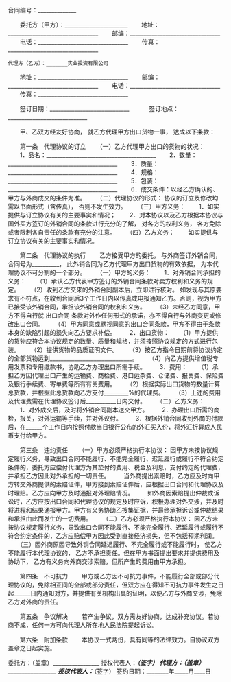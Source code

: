 
 


合同编号：______________


　　委托方（甲方）：_______________________
　　地址：_________________________________
　　邮编：_________________________________
　　电话：_________________________________
　　传真：_________________________________


    代理方（乙方）：_______实业投资有限公司
　　地址：_________________________________
　　邮编：_________________________________
　　电话：_________________________________
　　传真：_________________________________


　　签订日期：_____________________________　
　　签订地点：_____________________________　


　　甲、乙双方经友好协商， 就乙方代理甲方出口货物一事， 达成以下条款：


　　第一条　代理协议的订立
　　（一）乙方代理甲方出口的货物的状况：
　　1．品名：________________________________________
　　2．数量：________________________________________
　　3．质量：________________________________________
　　4．规格：________________________________________
　　5．包装：________________________________________
　　6．成交条件：以经乙方确认的、甲方与外商成交的条件为准。
　　（二）代理协议的形式： 协议的订立及修改均需以书面形式（含传真）， 否则不发生效力。
　　（三）甲方义务：
　　1．如实提供与订立协议有关的主要事实和情况；
　　2．对本协议以及乙方根据本协议与国外买方签订的外销合同的条款进行充分的了解， 对各方的权利义务， 各方免除或者限制各自责任的条款有充分的注意。
　　（四）乙方义务：
　　如实提供与订立协议有关的主要事实和情况。


　　第二条　代理协议的执行
　　乙方接受甲方的委托， 与外商签订外销合同， 合同号为__________， 此外销合同为乙方代理甲方出口货物的有效依据， 为本代理协议不可分割的一个部分。
　　（一）甲方的义务：
　　1．对外销合同承担的义务：
　　（1）承认乙方代表甲方签订的外销合同条款对卖方权利和义务的规定。
　　（2）收到乙方交来的外销合同副本后，立即进行核对。 如发现与其原要求有不符点，在收到合同后3个工作日内以传真或电报通知乙方。否则，视为甲方已接受该外销合同，承担该外销合同的权利和义务。
　　（3）未经乙方同意，甲方不得自行就
出口合同
条款对外作任何形式的承诺，亦不得自行与外商变更或修改出口合同。
　　（4）甲方同意或默视同意的出口合同条款，甲方不得由于条款本身的缺陷引起的损失向乙方要求补偿。
　　2．出口货物：
　　（1）甲方提供的货物应符合本协议规定的数量、质量和规格，并须按照协议规定的方式进行包装。
　　（2）提供货物的品质证明文件。
　　（3）按乙方指令日期前将协议约定的全部货物运到______________________________。
　　（4）向乙方提供增值税专用发票和专用缴款书，协助乙方办理出口所需手续。
　　3．费用：
　　（1）承担乙方因代理出口产生的运输费、商检费、港口运杂费、仓储费、报关费、保险费及银行手续费、寄单费等所有有关费用。
　　（2）根据实际出口货物的数量计算总货款，并根据此总货款向乙方支付_________%的代理费。
　　（3）上述的费用及代理费需在代理协议签订后___________日内交付。
　　（二）乙方义务：
　　1．对外成交后，及时将外销合同副本送交甲方。
　　2．办理出口所需的商检，报关，对外运输等手续，并对外议付。
　　3．根据外销合同收到外商的付款后，在______个工作日内按照付款当日银行公布的外汇买入价，将外汇折算成人民币支付给甲方。


　　第三条　违约责任
　　（一）甲方必须严格执行本协议： 因甲方未按协议规定履行义务，导致出口合同不能履行、不能完全履行、迟延履行或履行不符合约定条件的，委托方应偿付代理方为其垫付的费用、税金及利息，支付约定的代理费，并承担乙方因此对外承担的一切责任。
　　当外商提出索赔时，乙方应及时向甲方转交外商提供的索赔证件，甲方接到索赔证件后，应根据出口合同和代理协议及时理赔。乙方应向甲方及时通报对外理赔情况。
　　如外商因索赔提出仲裁或诉讼时，乙方应按出口合同和代理协议的规定及时应诉，积极办理对外交涉，并及时将进程和结果通报甲方。甲方有义务协助乙搜集证据，并最终承担诉讼或仲裁结果和承担由此而发生的一切费用。
　　（二）乙方必须严格执行本协议： 因乙方未按协议规定履行义务，导致出口合同不能履行、不能完全履行、迟延履行或履行不符合约定条件的，乙方应赔偿甲方因此受到直接经济损失，但不包括预期利润。
　　（三）因外商原因导致外销合同延迟履行、不完全履行或不能履行时， 使乙方不能履行本代理协议的， 乙方不承担责任。但在甲方书面提出要求并提供费用及协助下， 乙方有义务向外商交涉索赔，但所产生的费用由甲方承担。


　　第四条　不可抗力
　　甲方或乙方因不可抗力事件，不能履行全部或部分代理协议的，免除相互间的全部或部分责任，但双方应在得知不可抗力事件发生之日起______日内通知对方，并提供有关机构出具的证明，以便乙方与外商交涉，免除乙方对外商的责任。


　　第五条　争议解决
　　若产生争议，双方需友好协商，达成补充协议。若协商不成，任何一方可向代理人所在地人民法院提起诉讼。


　　第六条　附加条款
　　本协议一式两份，具有同等的法律效力。自协议双方盖章之日起实施。


 


委托方：（盖章）_________________
授权代表人：_____________（签字）
代理方：（盖章）_________________
授权代表人：_____________（签字）
签约日期：________年_____月____日
 


 

 
 
 
 
 
  


  
 

  


  


  
 
 
 
 

